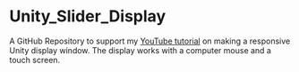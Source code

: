 # Unity_Slider_Display
A GitHub Repository to support my [YouTube tutorial](https://youtu.be/hUaidF7dmaU) on making a responsive Unity display window. The display works with a computer mouse and a touch screen. 
